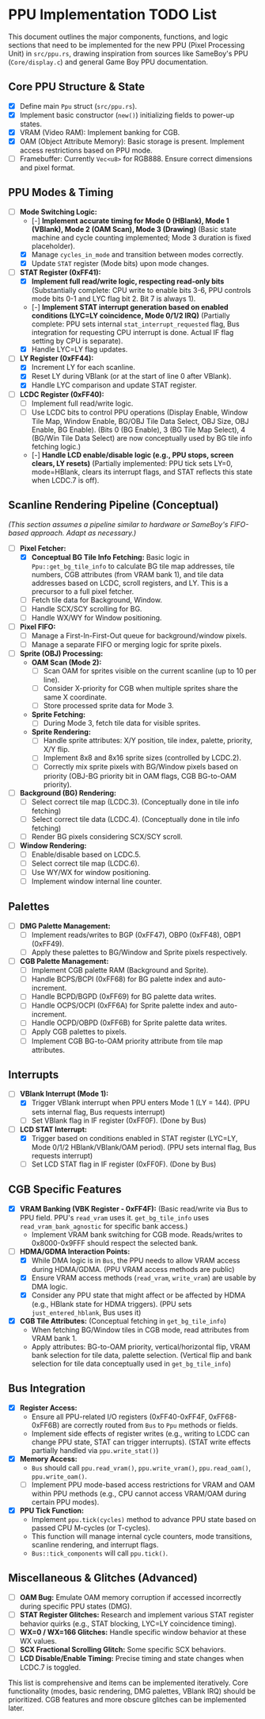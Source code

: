 # PPU Implementation TODO List

This document outlines the major components, functions, and logic sections that need to be implemented for the new PPU (Pixel Processing Unit) in `src/ppu.rs`, drawing inspiration from sources like SameBoy's PPU (`Core/display.c`) and general Game Boy PPU documentation.

## Core PPU Structure & State
- [x] Define main `Ppu` struct (`src/ppu.rs`).
- [x] Implement basic constructor (`new()`) initializing fields to power-up states.
- [x] VRAM (Video RAM): Implement banking for CGB.
- [x] OAM (Object Attribute Memory): Basic storage is present. Implement access restrictions based on PPU mode.
- [ ] Framebuffer: Currently `Vec<u8>` for RGB888. Ensure correct dimensions and pixel format.

## PPU Modes & Timing
- [ ] **Mode Switching Logic:**
    - [-] **Implement accurate timing for Mode 0 (HBlank), Mode 1 (VBlank), Mode 2 (OAM Scan), Mode 3 (Drawing)** (Basic state machine and cycle counting implemented; Mode 3 duration is fixed placeholder).
    - [x] Manage `cycles_in_mode` and transition between modes correctly.
    - [x] Update `STAT` register (Mode bits) upon mode changes.
- [ ] **STAT Register (0xFF41):**
    - [x] **Implement full read/write logic, respecting read-only bits** (Substantially complete: CPU write to enable bits 3-6, PPU controls mode bits 0-1 and LYC flag bit 2. Bit 7 is always 1).
    - [-] **Implement STAT interrupt generation based on enabled conditions (LYC=LY coincidence, Mode 0/1/2 IRQ)** (Partially complete: PPU sets internal `stat_interrupt_requested` flag, Bus integration for requesting CPU interrupt is done. Actual IF flag setting by CPU is separate).
    - [x] Handle LYC=LY flag updates.
- [ ] **LY Register (0xFF44):**
    - [x] Increment LY for each scanline.
    - [x] Reset LY during VBlank (or at the start of line 0 after VBlank).
    - [x] Handle LYC comparison and update STAT register.
- [ ] **LCDC Register (0xFF40):**
    - [ ] Implement full read/write logic.
    - [ ] Use LCDC bits to control PPU operations (Display Enable, Window Tile Map, Window Enable, BG/OBJ Tile Data Select, OBJ Size, OBJ Enable, BG Enable). (Bits 0 (BG Enable), 3 (BG Tile Map Select), 4 (BG/Win Tile Data Select) are now conceptually used by BG tile info fetching logic.)
    - [-] **Handle LCD enable/disable logic (e.g., PPU stops, screen clears, LY resets)** (Partially implemented: PPU tick sets LY=0, mode=HBlank, clears its interrupt flags, and STAT reflects this state when LCDC.7 is off).

## Scanline Rendering Pipeline (Conceptual)
*(This section assumes a pipeline similar to hardware or SameBoy's FIFO-based approach. Adapt as necessary.)*

- [ ] **Pixel Fetcher:**
    - [x] **Conceptual BG Tile Info Fetching:** Basic logic in `Ppu::get_bg_tile_info` to calculate BG tile map addresses, tile numbers, CGB attributes (from VRAM bank 1), and tile data addresses based on LCDC, scroll registers, and LY. This is a precursor to a full pixel fetcher.
    - [ ] Fetch tile data for Background, Window.
    - [ ] Handle SCX/SCY scrolling for BG.
    - [ ] Handle WX/WY for Window positioning.
- [ ] **Pixel FIFO:**
    - [ ] Manage a First-In-First-Out queue for background/window pixels.
    - [ ] Manage a separate FIFO or merging logic for sprite pixels.
- [ ] **Sprite (OBJ) Processing:**
    - **OAM Scan (Mode 2):**
        - [ ] Scan OAM for sprites visible on the current scanline (up to 10 per line).
        - [ ] Consider X-priority for CGB when multiple sprites share the same X coordinate.
        - [ ] Store processed sprite data for Mode 3.
    - **Sprite Fetching:**
        - [ ] During Mode 3, fetch tile data for visible sprites.
    - **Sprite Rendering:**
        - [ ] Handle sprite attributes: X/Y position, tile index, palette, priority, X/Y flip.
        - [ ] Implement 8x8 and 8x16 sprite sizes (controlled by LCDC.2).
        - [ ] Correctly mix sprite pixels with BG/Window pixels based on priority (OBJ-BG priority bit in OAM flags, CGB BG-to-OAM priority).
- [ ] **Background (BG) Rendering:**
    - [ ] Select correct tile map (LCDC.3). (Conceptually done in tile info fetching)
    - [ ] Select correct tile data (LCDC.4). (Conceptually done in tile info fetching)
    - [ ] Render BG pixels considering SCX/SCY scroll.
- [ ] **Window Rendering:**
    - [ ] Enable/disable based on LCDC.5.
    - [ ] Select correct tile map (LCDC.6).
    - [ ] Use WY/WX for window positioning.
    - [ ] Implement window internal line counter.

## Palettes
- [ ] **DMG Palette Management:**
    - [ ] Implement reads/writes to BGP (0xFF47), OBP0 (0xFF48), OBP1 (0xFF49).
    - [ ] Apply these palettes to BG/Window and Sprite pixels respectively.
- [ ] **CGB Palette Management:**
    - [ ] Implement CGB palette RAM (Background and Sprite).
    - [ ] Handle BCPS/BCPI (0xFF68) for BG palette index and auto-increment.
    - [ ] Handle BCPD/BGPD (0xFF69) for BG palette data writes.
    - [ ] Handle OCPS/OCPI (0xFF6A) for Sprite palette index and auto-increment.
    - [ ] Handle OCPD/OBPD (0xFF6B) for Sprite palette data writes.
    - [ ] Apply CGB palettes to pixels.
    - [ ] Implement CGB BG-to-OAM priority attribute from tile map attributes.

## Interrupts
- [ ] **VBlank Interrupt (Mode 1):**
    - [x] Trigger VBlank interrupt when PPU enters Mode 1 (LY = 144). (PPU sets internal flag, Bus requests interrupt)
    - [ ] Set VBlank flag in IF register (0xFF0F). (Done by Bus)
- [ ] **LCD STAT Interrupt:**
    - [x] Trigger based on conditions enabled in STAT register (LYC=LY, Mode 0/1/2 HBlank/VBlank/OAM period). (PPU sets internal flag, Bus requests interrupt)
    - [ ] Set LCD STAT flag in IF register (0xFF0F). (Done by Bus)

## CGB Specific Features
- [x] **VRAM Banking (VBK Register - 0xFF4F):** (Basic read/write via Bus to PPU field. PPU's `read_vram` uses it. `get_bg_tile_info` uses `read_vram_bank_agnostic` for specific bank access.)
    - Implement VRAM bank switching for CGB mode. Reads/writes to 0x8000-0x9FFF should respect the selected bank.
- [ ] **HDMA/GDMA Interaction Points:**
    - [x] While DMA logic is in `Bus`, the PPU needs to allow VRAM access during HDMA/GDMA. (PPU VRAM access methods are public)
    - [x] Ensure VRAM access methods (`read_vram`, `write_vram`) are usable by DMA logic.
    - [x] Consider any PPU state that might affect or be affected by HDMA (e.g., HBlank state for HDMA triggers). (PPU sets `just_entered_hblank`, Bus uses it)
- [x] **CGB Tile Attributes:** (Conceptual fetching in `get_bg_tile_info`)
    - When fetching BG/Window tiles in CGB mode, read attributes from VRAM bank 1.
    - Apply attributes: BG-to-OAM priority, vertical/horizontal flip, VRAM bank selection for tile data, palette selection. (Vertical flip and bank selection for tile data conceptually used in `get_bg_tile_info`)

## Bus Integration
- [x] **Register Access:**
    - Ensure all PPU-related I/O registers (0xFF40-0xFF4F, 0xFF68-0xFF6B) are correctly routed from `Bus` to `Ppu` methods or fields.
    - Implement side effects of register writes (e.g., writing to LCDC can change PPU state, STAT can trigger interrupts). (STAT write effects partially handled via `ppu.write_stat()`)
- [x] **Memory Access:**
    - `Bus` should call `ppu.read_vram()`, `ppu.write_vram()`, `ppu.read_oam()`, `ppu.write_oam()`.
    - [ ] Implement PPU mode-based access restrictions for VRAM and OAM within PPU methods (e.g., CPU cannot access VRAM/OAM during certain PPU modes).
- [x] **PPU Tick Function:**
    - Implement `ppu.tick(cycles)` method to advance PPU state based on passed CPU M-cycles (or T-cycles).
    - This function will manage internal cycle counters, mode transitions, scanline rendering, and interrupt flags.
    - `Bus::tick_components` will call `ppu.tick()`.

## Miscellaneous & Glitches (Advanced)
- [ ] **OAM Bug:** Emulate OAM memory corruption if accessed incorrectly during specific PPU states (DMG).
- [ ] **STAT Register Glitches:** Research and implement various STAT register behavior quirks (e.g., STAT blocking, LYC=LY coincidence timing).
- [ ] **WX=0 / WX=166 Glitches:** Handle specific window behavior at these WX values.
- [ ] **SCX Fractional Scrolling Glitch:** Some specific SCX behaviors.
- [ ] **LCD Disable/Enable Timing:** Precise timing and state changes when LCDC.7 is toggled.

This list is comprehensive and items can be implemented iteratively.
Core functionality (modes, basic rendering, DMG palettes, VBlank IRQ) should be prioritized.
CGB features and more obscure glitches can be implemented later.
